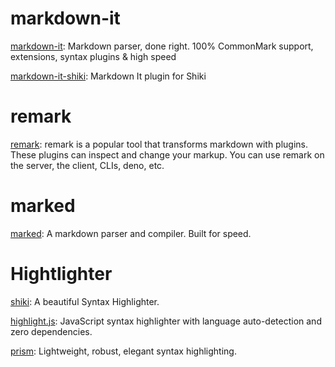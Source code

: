 # markdown-it  

[markdown-it](https://github.com/markdown-it/markdown-it): Markdown parser, done right. 100% CommonMark support, extensions, syntax plugins & high speed

[markdown-it-shiki](https://github.com/antfu/markdown-it-shiki): Markdown It plugin for Shiki

# remark

[remark](https://github.com/remarkjs/remark): remark is a popular tool that transforms markdown with plugins. These plugins can inspect and change your markup. You can use remark on the server, the client, CLIs, deno, etc.

# marked

[marked](https://github.com/markedjs/marked): A markdown parser and compiler. Built for speed.


# Hightlighter

[shiki](https://github.com/shikijs/shiki): A beautiful Syntax Highlighter.

[highlight.js](https://github.com/highlightjs/highlight.js): JavaScript syntax highlighter with language auto-detection and zero dependencies.

[prism](https://github.com/PrismJS/prism): Lightweight, robust, elegant syntax highlighting.
